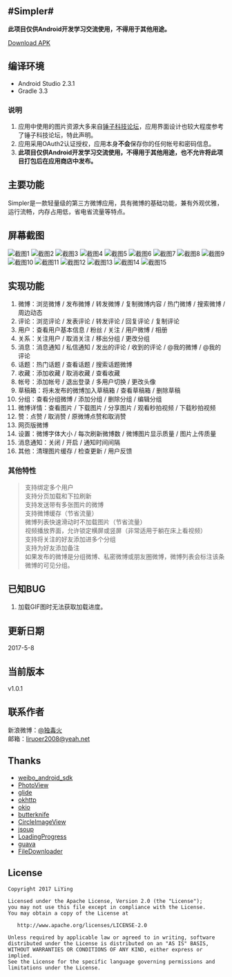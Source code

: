 #Simpler#
---
**此项目仅供Android开发学习交流使用，不得用于其他用途。**

[Download APK](http://duduhuo.cc/simpler/apk/simpler_1.0.1.apk)

编译环境
----
- Android Studio 2.3.1
- Gradle 3.3

### 说明
1. 应用中使用的图片资源大多来自[锤子科技论坛](http://www.smartisan.com/apps/bbs)，应用界面设计也较大程度参考了锤子科技论坛，特此声明。
1. 应用采用OAuth2认证授权，应用本身**不会**保存你的任何帐号和密码信息。
1. **此项目仅供Android开发学习交流使用，不得用于其他用途，也不允许将此项目打包后在应用商店中发布。**


主要功能
----
Simpler是一款轻量级的第三方微博应用，具有微博的基础功能，兼有外观优雅，运行流畅，内存占用低，省电省流量等特点。

屏幕截图
----
![截图1](captures/1.png)
![截图2](captures/2.png)
![截图3](captures/3.png)
![截图4](captures/4.png)
![截图5](captures/5.png)
![截图6](captures/6.png)
![截图7](captures/7.png)
![截图8](captures/8.png)
![截图9](captures/9.png)
![截图10](captures/10.png)
![截图11](captures/11.png)
![截图12](captures/12.png)
![截图13](captures/13.png)
![截图14](captures/14.png)
![截图15](captures/15.png)


实现功能
----
1. 微博：浏览微博 / 发布微博 / 转发微博 / 复制微博内容 / 热门微博 / 搜索微博 / 周边动态
2. 评论：浏览评论 / 发表评论 / 转发评论 / 回复评论 / 复制评论
3. 用户：查看用户基本信息 / 粉丝  / 关注  / 用户微博 / 相册
4. 关系：关注用户 / 取消关注 / 移出分组 / 更改分组
5. 消息：消息通知 / 私信通知 / 发出的评论  / 收到的评论 / @我的微博 / @我的评论
6. 话题：热门话题 / 查看话题 / 搜索话题微博
7. 收藏：添加收藏 / 取消收藏 / 查看收藏
8. 帐号：添加帐号 / 退出登录 / 多用户切换 / 更改头像
9. 草稿箱：将未发布的微博加入草稿箱 / 查看草稿箱 / 删除草稿
10. 分组：查看分组微博 / 添加分组 / 删除分组 / 编辑分组
11. 微博详情：查看图片 / 下载图片 / 分享图片 / 观看秒拍视频 / 下载秒拍视频
12. 赞：点赞 / 取消赞 / 原微博点赞和取消赞
13. 网页版微博
14. 设置：微博字体大小 / 每次刷新微博数 / 微博图片显示质量 / 图片上传质量
15. 消息通知：关闭 / 开启 / 通知时间间隔
16. 其他：清理图片缓存 / 检查更新 / 用户反馈

### 其他特性
> 支持绑定多个用户  
> 支持分页加载和下拉刷新  
> 支持发送带有多张图片的微博  
> 支持微博缓存（节省流量）  
> 微博列表快速滑动时不加载图片（节省流量）  
> 视频播放界面，允许锁定横屏或竖屏（非常适用于躺在床上看视频）  
> 支持将关注的好友添加进多个分组  
> 支持为好友添加备注  
> 如果发布的微博是分组微博、私密微博或朋友圈微博，微博列表会标注该条微博的可见分组。  


已知BUG
-----
1. 加载GIF图时无法获取加载进度。

更新日期
----
2017-5-8

当前版本
----
v1.0.1

联系作者
----
新浪微博：[@独毒火][1]  
邮箱：[liruoer2008@yeah.net][2]  

Thanks
----
- [weibo_android_sdk](https://github.com/sinaweibosdk/weibo_android_sdk)
- [PhotoView](https://github.com/chrisbanes/PhotoView)
- [glide](https://github.com/bumptech/glide)
- [okhttp](https://github.com/square/okhttp)
- [okio](https://github.com/square/okio)
- [butterknife](https://github.com/JakeWharton/butterknife)
- [CircleImageView](https://github.com/hdodenhof/CircleImageView)
- [jsoup](https://github.com/jhy/jsoup)
- [LoadingProgress](https://github.com/peng8350/LoadingProgress)
- [guava](https://github.com/google/guava)
- [FileDownloader](https://github.com/lingochamp/FileDownloader)

License
----

```
Copyright 2017 LiYing

Licensed under the Apache License, Version 2.0 (the "License");
you may not use this file except in compliance with the License.
You may obtain a copy of the License at

   http://www.apache.org/licenses/LICENSE-2.0

Unless required by applicable law or agreed to in writing, software
distributed under the License is distributed on an "AS IS" BASIS,
WITHOUT WARRANTIES OR CONDITIONS OF ANY KIND, either express or implied.
See the License for the specific language governing permissions and
limitations under the License.
```


[1]: http://weibo.com/neuliying
[2]: mailto:liruoer2008@yeah.net
